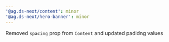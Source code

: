 ```yaml
---
'@ag.ds-next/content': minor
'@ag.ds-next/hero-banner': minor
---
```


Removed `spacing` prop from `Content` and updated padidng values
